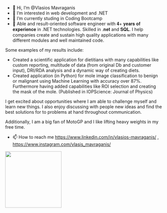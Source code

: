 - 👋 Hi, I’m @Vlasios Mavraganis
- 👀 I’m interested in web development and .NET
- 🌱 I’m currently studing in Coding Bootcamp
- 💞️ Able and result-oriented software engineer with 𝟒+ 𝐲𝐞𝐚𝐫𝐬 𝐨𝐟 𝐞𝐱𝐩𝐞𝐫𝐢𝐞𝐧𝐜𝐞 in .NET technologies. Skilled in .𝐧𝐞𝐭 and 𝐒𝐐𝐋. I help companies create and sustain high quality applications with many different modules and well maintained code. 

Some examples of my results include:

- Created a scientific application for dietitians with many capabilities like custom reporting, multitude of data (from original Db and customer input), DRI/RDA analysis and a dynamic way of creating diets.
- Created application (in Python) for mole image classification to benign or malignant using Machine
Learning with accuracy over 87%. Furthermore having added capabilities like ROI selection and creating the mask of the mole. (Published in IOPScience: Journal of Physics)

I get excited about opportunities where I am able to challenge myself and learn new things. I also enjoy discussing with people new ideas and find the best solutions for to problems at hand throughout communication.

Additionally, I am a big fan of MotoGP and I like lifting heavy weights in my free time.
- 📫 How to reach me https://www.linkedin.com/in/vlasios-mavraganis/ , https://www.instagram.com/vlasis_mavraganis/

<!---
Vlasis333/Vlasis333 is a ✨ special ✨ repository because its `README.md` (this file) appears on your GitHub profile.
You can click the Preview link to take a look at your changes.
--->


<img height="180em" src="https://github-readme-stats.vercel.app/api?username=Vlasis333&show_icons=true&hide_border=true&&count_private=true&include_all_commits=true" />
